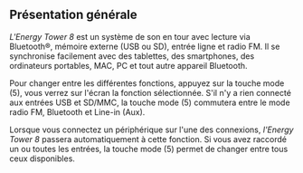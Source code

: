 ## Présentation générale  

*L'Energy Tower 8* est un système de son en tour avec lecture via Bluetooth®, mémoire externe (USB ou SD), entrée ligne et radio FM. Il se synchronise facilement avec des tablettes, des smartphones, des ordinateurs portables, MAC, PC et tout autre appareil Bluetooth. 

Pour changer entre les différentes fonctions, appuyez sur la touche mode (5), vous verrez sur l'écran la fonction sélectionnée. S'il n'y a rien connecté aux entrées USB et SD/MMC, la touche mode (5) commutera entre le mode radio FM, Bluetooth et Line-in (Aux). 

Lorsque vous connectez un périphérique sur l'une des connexions,  *l'Energy Tower 8* passera automatiquement à cette fonction. Si vous avez raccordé un ou toutes les entrées, la touche mode (5) permet de changer entre tous ceux disponibles. 
